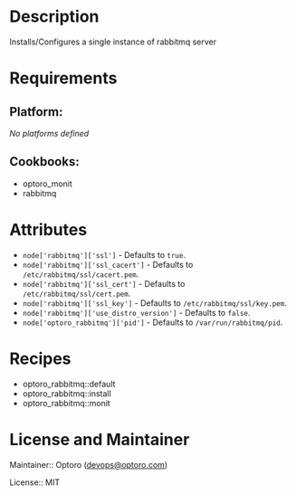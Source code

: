 # Description

Installs/Configures a single instance of rabbitmq server

# Requirements

## Platform:

*No platforms defined*

## Cookbooks:

* optoro_monit
* rabbitmq

# Attributes

* `node['rabbitmq']['ssl']` -  Defaults to `true`.
* `node['rabbitmq']['ssl_cacert']` -  Defaults to `/etc/rabbitmq/ssl/cacert.pem`.
* `node['rabbitmq']['ssl_cert']` -  Defaults to `/etc/rabbitmq/ssl/cert.pem`.
* `node['rabbitmq']['ssl_key']` -  Defaults to `/etc/rabbitmq/ssl/key.pem`.
* `node['rabbitmq']['use_distro_version']` -  Defaults to `false`.
* `node['optoro_rabbitmq']['pid']` -  Defaults to `/var/run/rabbitmq/pid`.

# Recipes

* optoro_rabbitmq::default
* optoro_rabbitmq::install
* optoro_rabbitmq::monit

# License and Maintainer

Maintainer:: Optoro (<devops@optoro.com>)

License:: MIT
